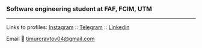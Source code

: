 ### Software engineering student at FAF, FCIM, UTM

---
Links to profiles:
[Instagram](https://www.instagram.com/timur_cravtov/) :: [Telegram](https://t.me/timurcravtov) :: [Linkedin](https://www.linkedin.com/in/timur-crav%C8%9Bov-65207b282/) 

Email 📧 timurcravtov04@gmail.com
